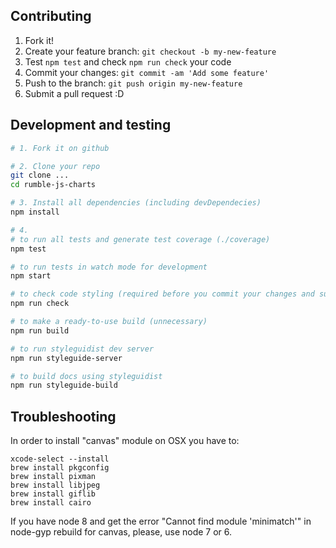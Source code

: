 ## Contributing

1. Fork it!
2. Create your feature branch: `git checkout -b my-new-feature`
3. Test `npm test` and check `npm run check` your code
4. Commit your changes: `git commit -am 'Add some feature'`
5. Push to the branch: `git push origin my-new-feature`
6. Submit a pull request :D

## Development and testing

```bash
# 1. Fork it on github

# 2. Clone your repo
git clone ...
cd rumble-js-charts

# 3. Install all dependencies (including devDependecies)
npm install

# 4.
# to run all tests and generate test coverage (./coverage)
npm test

# to run tests in watch mode for development
npm start

# to check code styling (required before you commit your changes and submit a pull request)
npm run check

# to make a ready-to-use build (unnecessary)
npm run build

# to run styleguidist dev server
npm run styleguide-server

# to build docs using styleguidist
npm run styleguide-build
```

## Troubleshooting

In order to install "canvas" module on OSX you have to:

    xcode-select --install
    brew install pkgconfig
    brew install pixman
    brew install libjpeg
    brew install giflib 
    brew install cairo

If you have node 8 and get the error "Cannot find module 'minimatch'" 
in node-gyp rebuild for canvas, please, use node 7 or 6.
